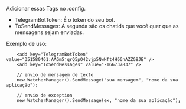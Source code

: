 Adicionar essas Tags no .config.
- TelegramBotToken: É o token do seu bot.
- ToSendMessages: A segunda são os chatids que você quer que as mensagens sejam enviadas.


Exemplo de uso:

```
    <add key="TelegramBotToken" value="351580461:AAGm5jqrQ5pO42vjp5NwHft4H66nAZZG8JE" />
    <add key="ToSendMessages" value="-166737837" />
```

```
    // envio de mensagem de texto
    new WatcherManager().SendMessage("sua mensagem", "nome da sua aplicação");
    
    // envio de exception
    new WatcherManager().SendMessage(ex, "nome da sua aplicação");
```
